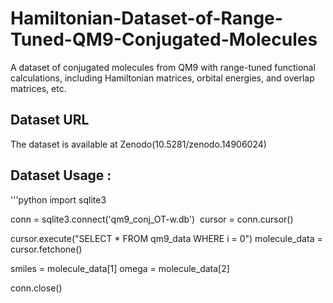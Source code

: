 # Hamiltonian-Dataset-of-Range-Tuned-QM9-Conjugated-Molecules
A dataset of conjugated molecules from QM9 with range-tuned functional calculations, including Hamiltonian matrices, orbital energies, and overlap matrices, etc.

## Dataset URL
The dataset is available at Zenodo(10.5281/zenodo.14906024)

## Dataset Usage :

'''python
import sqlite3

conn = sqlite3.connect('qm9_conj_OT-w.db') 
cursor = conn.cursor()

cursor.execute("SELECT * FROM qm9_data WHERE i = 0")
molecule_data = cursor.fetchone()

smiles = molecule_data[1]
omega = molecule_data[2] 

conn.close()
